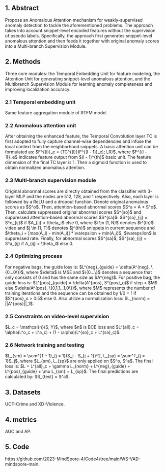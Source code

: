 <h2>1. Abstract</h2>
Propose an Anomalous Attention mechanism for weakly-supervised anomaly detection to tackle the aforementioned problems. The approach takes into account snippet-level encoded features without the supervision of pseudo labels. Specifically, the approach first generates snippet-level anomalous attention and then feeds it together with original anomaly scores into a Multi-branch Supervision Module.
<h2>2. Methods</h2>
Three core modules: the Temporal Embedding Unit for feature modeling, the Attention Unit for generating snippet-level anomalous attention, and the Multibranch Supervision Module for learning anomaly completeness and improving localization accuracy.
<h3>2.1 Temporal embedding unit</h3>
Same feature aggregation module of RTFM model.
<h3>2.2 Anomalous attention unit</h3>
After obtaining the enhanced feature, the Temporal Convolution layer TC is first adopted to fully capture channel-wise dependencies and infuse the local context from the neighborhood snippets. A basic attention unit can be formulated as: $F^{(l)}_e = (TC^{(l)}(F^{(l - 1)}_e); LR)$, where $F^{(l - 1)}_e$ indicates feature output from $(l - 1)^{th}$ basic unit. The feature dimension of the final TC layer is 1. Then a sigmoid function is used to obtain normalized anomalous attention.
<h3>2.3 Multi-branch supervision module</h3>
Original abnormal scores are directly obtained from the classifier with 3-layer MLP and the nodes are 512, 128, and 1 respectively. Also, each layer is followed by a ReLU and a dropout function. Denote original anomalous scores as $S^o$. Then, attention-based abnormal scores $S^a = A * S^o$. Then, calculate suppressed original abnormal scores $S^{so}$ and suppressed attention-based abnormal scores $S^{sa}$. $S^{so}_{ij} = S^o_{ij}$ if $A_{ij} < \theta_i$ else 0, where $i \in (1, N)$ denotes $i^{th}$ video and $j \in (1, T)$ denotes $j^{th}$ snippets in current sequence and $\theta_i = [max(A_i) - min(A_i)] * \varepsilon + min(A_i)$, $\varepsilon$ is suppressed rate. Finally, for abnormal scores $S^{sa}$, $S^{sa}_{ij} = S^a_{ij} if A_{ij} < \theta_i$ else 0.
<h3>2.4 Optimizing process</h3>
For negative bags, the guide loss is: $L^{neg}_{guide} = \delta(A^{neg}, \{0...0\})$, where $\delta$ is MSE and $\{0...\}$ denotes a sequence that only consists of 0 and has the same size as $A^{neg}$. For positive bag, the guide loss is: $L^{pos}_{guide} = \delta(A^{pos}, S^{pos}_o)$ if step < $M$ else $\delta(A^{pos}, \{0,1,1...1,0\})$, where $M$ represents the number of training iterations and the sequence can be obtained by 1/0 = 1 if $S^{pos}_o > 0.5$ else 0. Also utilize a normalization loss: $L_{norm} = ||A^{pos}||_1$.
<h3>2.5 Constraints on video-level supervision</h3>
$L_c = \mathcal{n}(S, Y)$, where $n$ is BCE loss and $L^{all}_c = \alpha(L^o_c + L^a_c) + (1 - \alpha)(L^{so}_c + L^{sa}_c)$.
<h3>2.6 Network training and testing</h3>
$L_{sm} = \sum^{T - 1}_{j = 1}(S_j - S_{j + 1})^2, L_{sp} = \sum^T_{j = 1}S_j$, where $L_{sm}, L_{sp}$ are only applied on $S^o, S^a$. The final loss is: $L = L^{all}_c + \gamma L_{norm} + L^{neg}_{guide} + L^{pos}_{guide} + \mu L_{sm} + L_{sp}$. The final predictions are calculated by: $S_{test} = S^a$.
<h2>3. Datasets</h2>
UCF-Crime and XD-Violence.
<h2>4. metrics</h2>
AUC and AP.
<h2>5. Code</h2>
https://github.com/2023-MindSpore-4/Code4/tree/main/WS-VAD-mindspore-main.